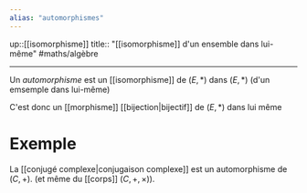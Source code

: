 ```yaml
---
alias: "automorphismes"
---
```

up::[[isomorphisme]]
title:: "[[isomorphisme]] d'un ensemble dans lui-même"
#maths/algèbre 

---
Un _automorphisme_ est un [[isomorphisme]] de $(E, *)$ dans $(E, *)$ (d'un emsemple dans lui-même)

C'est donc un [[morphisme]] [[bijection|bijectif]] de $(E, *)$ dans lui même

# Exemple
La [[conjugé complexe|conjugaison complexe]] est un automorphisme de $(C, +)$. (et même du [[corps]] $(C,+,\times)$).

